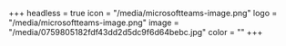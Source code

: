 +++
headless = true
icon = "/media/microsoftteams-image.png"
logo = "/media/microsoftteams-image.png"
image = "/media/0759805182fdf43dd2d5dc9f6d64bebc.jpg"
color = ""
+++
